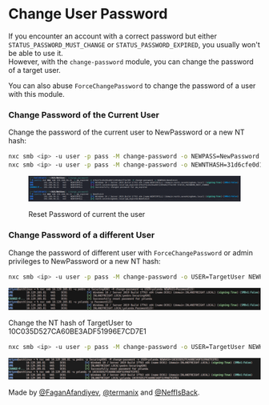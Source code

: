 # Change User Password

If you encounter an account with a correct password but either `STATUS_PASSWORD_MUST_CHANGE` or `STATUS_PASSWORD_EXPIRED`, you usually won't be able to use it.\
However, with the `change-password` module, you can change the password of a target user.

You can also abuse `ForceChangePassword` to change the password of a user with this module.

### Change Password of the Current User

Change the password of the current user to NewPassword or a new NT hash:

```bash
nxc smb <ip> -u user -p pass -M change-password -o NEWPASS=NewPassword
nxc smb <ip> -u user -p pass -M change-password -o NEWNTHASH=31d6cfe0d16ae931b73c59d7e0c089c0
```

<figure><img src="../.gitbook/assets/reset_current_user-pw.png" alt=""><figcaption><p>Reset Password of current the user</p></figcaption></figure>

### Change Password of a different User

Change the password of different user with `ForceChangePassword` or admin privileges to NewPassword or a new NT hash:

```bash
nxc smb <ip> -u user -p pass -M change-password -o USER=TargetUser NEWPASS=NewPassword
```

![Change Password](../.gitbook/assets/changepasswd.png)

Change the NT hash of TargetUser to 10C035D527CA60BE3ADF51996E7CD7E1

```bash
nxc smb <ip> -u user -p pass -M change-password -o USER=TargetUser NEWHASH=10C035D527CA60BE3ADF51996E7CD7E1
```

![Change Hash](../.gitbook/assets/changehash.png)

Made by [@FaganAfandiyev](https://x.com/kriyosthearcane), [@termanix](https://github.com/termanix) and [@NeffIsBack](https://x.com/al3x_n3ff).
